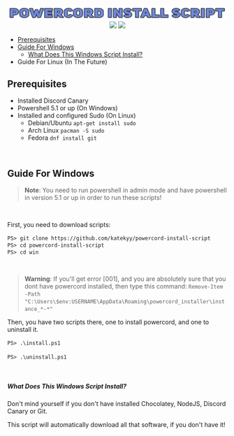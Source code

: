 

<div align="center">
  <p>
    <img src="/img.png"/>
    <a href="#powercord-install-script"><img src="https://img.shields.io/github/license/katekyy/powercord-install-script?color=%237289da&style=flat-square"/><a/>
    <a href="#powercord-install-script"><img src="https://img.shields.io/github/commit-activity/w/katekyy/powercord-install-script?color=%237289da&style=flat-square"/><a/>
  </p>
</div>

- [Prerequisites](#prerequisites)
- [Guide For Windows](#guide-for-windows)
  - [What Does This Windows Script Install?](#what-does-this-windows-script-install)
- Guide For Linux (In The Future)

## Prerequisites
- Installed Discord Canary
- Powershell 5.1 or up (On Windows)
- Installed and configured Sudo (On Linux)
  - Debian/Ubuntu `apt-get install sudo`
  - Arch Linux `pacman -S sudo`
  - Fedora `dnf install git`

<br/>

## Guide For Windows

> **Note**:
> You need to run powershell in admin mode and have powershell in version 5.1 or up in order to run these scripts!

<br/>

First, you need to download scripts:
```
PS> git clone https://github.com/katekyy/powercord-install-script
PS> cd powercord-install-script
PS> cd win
```

<br/>

> **Warning**:
> If you'll get error [001], and you are absolutely sure that you dont have powercord installed, then type this command:
> `Remove-Item -Path "C:\Users\$env:USERNAME\AppData\Roaming\powercord_installer\instance_*-*"`

Then, you have two scripts there, one to install powercord, and one to uninstall it.
```
PS> .\install.ps1

PS> .\uninstall.ps1
```

<br/>

##### What Does This Windows Script Install?
Don't mind yourself if you don't have installed Chocolatey, NodeJS, Discord Canary or Git.

This script will automatically download all that software, if you don't have it!
